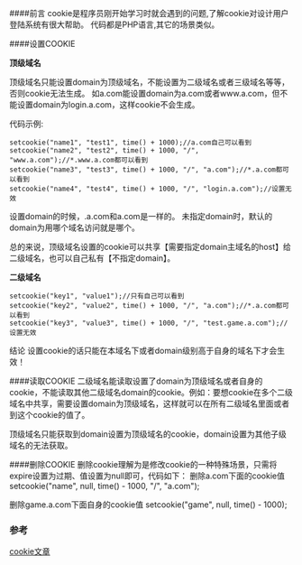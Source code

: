 ####前言
cookie是程序员刚开始学习时就会遇到的问题,了解cookie对设计用户登陆系统有很大帮助。
代码都是PHP语言,其它的场景类似。

####设置COOKIE

**顶级域名**

顶级域名只能设置domain为顶级域名，不能设置为二级域名或者三级域名等等，否则cookie无法生成。
如a.com能设置domain为a.com或者www.a.com，但不能设置domain为login.a.com，这样cookie不会生成。

代码示例:

```
setcookie("name1", "test1", time() + 1000);//a.com自己可以看到
setcookie("name2", "test2", time() + 1000, "/", "www.a.com");//*.www.a.com都可以看到
setcookie("name3", "test3", time() + 1000, "/", "a.com");//*.a.com都可以看到
setcookie("name4", "test4", time() + 1000, "/", "login.a.com");//设置无效
```
设置domain的时候，.a.com和a.com是一样的。
未指定domain时，默认的domain为用哪个域名访问就是哪个。

总的来说，顶级域名设置的cookie可以共享【需要指定domain主域名的host】给二级域名，也可以自己私有【不指定domain】。


**二级域名**
```
setcookie("key1", "value1");//只有自己可以看到
setcookie("key2", "value2", time() + 1000, "/", "a.com");//*.a.com都可以看到
setcookie("key3", "value3", time() + 1000, "/", "test.game.a.com");//设置无效
```

结论 设置cookie的话只能在本域名下或者domain级别高于自身的域名下才会生效！

####读取COOKIE
二级域名能读取设置了domain为顶级域名或者自身的cookie，不能读取其他二级域名domain的cookie。例如：要想cookie在多个二级域名中共享，需要设置domain为顶级域名，这样就可以在所有二级域名里面或者到这个cookie的值了。

顶级域名只能获取到domain设置为顶级域名的cookie，domain设置为其他子级域名的无法获取。

####删除COOKIE
删除cookie理解为是修改cookie的一种特殊场景，只需将expire设置为过期、值设置为null即可，代码如下：
删除a.com下面的cookie值
setcookie("name", null, time() - 1000, "/", "a.com");

删除game.a.com下面自身的cookie值
setcookie("game", null, time() - 1000);

### 参考
[cookie文章](https://segmentfault.com/a/1190000006932934)